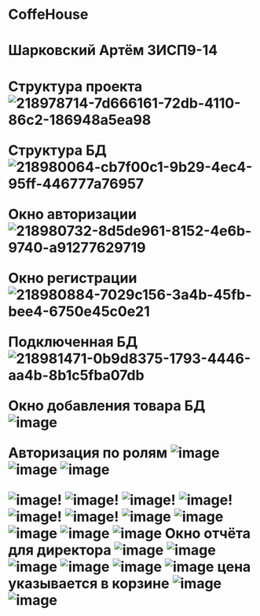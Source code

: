 # CoffeHouse
<h1>Шарковский Артём 3ИСП9-14<h1/>
  
<b>Структура проекта<b/>
![218978714-7d666161-72db-4110-86c2-186948a5ea98](https://user-images.githubusercontent.com/106968938/219649667-f58e5850-5446-4f00-83f3-92e67107c63a.png)

<b>Структура БД<b/>
![218980064-cb7f00c1-9b29-4ec4-95ff-446777a76957](https://user-images.githubusercontent.com/106968938/219649688-5ffa14aa-9c40-47b0-a49a-53575edd2909.png)

<b>Окно авторизации<b/>
![218980732-8d5de961-8152-4e6b-9740-a91277629719](https://user-images.githubusercontent.com/106968938/219649717-a7097e40-892e-4fde-955d-8c33fe2c5a7c.png)

<b>Окно регистрации <b/>
![218980884-7029c156-3a4b-45fb-bee4-6750e45c0e21](https://user-images.githubusercontent.com/106968938/219649737-b2be5d5a-b318-4ec7-a7cf-a017a7669cda.png)
  
  <b>Подключенная БД<b/>
![218981471-0b9d8375-1793-4446-aa4b-8b1c5fba07db](https://user-images.githubusercontent.com/106968938/219650187-45f7288e-9c93-4725-919c-065f55d26b32.png)

    
  <b>Окно добавления товара БД<b/>
![image](https://user-images.githubusercontent.com/106968938/219851746-fb95bc07-9232-4d69-bace-a6bf0a24b73c.png)


 <b>Авторизация по ролям <b/>
![image](https://user-images.githubusercontent.com/106968938/230560268-3cc5dbc7-6d74-4245-a013-db980b4b5f2a.png)
![image](https://user-images.githubusercontent.com/106968938/230560311-f6013b39-b136-47e7-85df-75ca2a82b98d.png)
![image](https://user-images.githubusercontent.com/106968938/230560417-52a1d3be-9ec2-473a-966a-fb73839aa183.png)

![image](https://user-images.githubusercontent.com/106968938/231771027-97a6ed75-3f5c-4eee-83d0-fb991b3cd41d.png)!
![image](https://user-images.githubusercontent.com/106968938/231771061-22231b3c-e9da-483b-a8cd-35a55fd398d4.png)!
![image](https://user-images.githubusercontent.com/106968938/231771160-eab7fd8c-472d-4a49-9211-2a6fb56b1a73.png)!
![image](https://user-images.githubusercontent.com/106968938/233644814-8778dc3a-a5d7-4161-a425-431d3f69935a.png)!
![image](https://user-images.githubusercontent.com/106968938/233644850-32ff327b-dc01-4325-b296-63e0b9505380.png)!
![image](https://user-images.githubusercontent.com/106968938/233644900-53d622f0-0150-4220-a17b-21a2a8d2cc7a.png)!
![image](https://user-images.githubusercontent.com/106968938/233966453-717855c3-2f27-4256-b2f9-5e8e577e7030.png)
![image](https://user-images.githubusercontent.com/106968938/233966507-26815611-1b8a-46ca-8e73-d64eaa6f5a32.png)
![image](https://user-images.githubusercontent.com/106968938/233966535-e5101588-ab82-432e-b24f-dc8b09ce6ce0.png)
![image](https://user-images.githubusercontent.com/106968938/233966635-81fa9e0f-5a44-41e9-821c-e006fa0c78c1.png)
![image](https://user-images.githubusercontent.com/106968938/233966673-da867a9e-055b-4e92-8cae-da243f4b5a92.png)
 <b>Окно отчёта для директора <b/>
![image](https://user-images.githubusercontent.com/106968938/234785272-0ff42f36-51be-43e6-b517-2e95b12f4369.png)
![image](https://user-images.githubusercontent.com/106968938/234870955-bc370ee4-22a3-4c6d-8270-1524a4792b4b.png)
![image](https://user-images.githubusercontent.com/106968938/234870991-cfaa564c-8789-48d0-8df4-de0e1f358020.png)
![image](https://user-images.githubusercontent.com/106968938/234871039-3919498b-fc13-481f-a30e-a1950811a9b1.png)
![image](https://user-images.githubusercontent.com/106968938/234871147-721fd644-1ac3-4034-a313-af2199ab81f6.png)
![image](https://user-images.githubusercontent.com/106968938/234871192-9ccbe2c5-d863-479c-98ff-a914caed509d.png)
 <b>цена указывается в корзине<b/>
![image](https://user-images.githubusercontent.com/106968938/236199602-9e2ea869-b03f-46e4-91fb-c5a0c768a058.png)
![image](https://user-images.githubusercontent.com/106968938/236199640-e89d9dcc-c22e-4247-b70b-3ba1e1539425.png)


